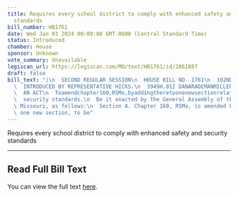 ```yaml
---
title: Requires every school district to comply with enhanced safety and security
  standards
bill_number: HB1761
date: Wed Jan 03 2024 00:00:00 GMT-0600 (Central Standard Time)
status: Introduced
chamber: House
sponsor: Unknown
vote_summary: Unavailable
legiscan_url: https://legiscan.com/MO/text/HB1761/id/2861887
draft: false
bill_text: "|\n  SECOND REGULAR SESSION\n  HOUSE BILL NO. 1761\n  102ND GENERAL ASSEMBLY\n\
  \  INTRODUCED BY REPRESENTATIVE HICKS.\n  3949H.01I DANARADEMANMILLER,ChiefClerk\n\
  \  AN ACT\n  Toamendchapter160,RSMo,byaddingtheretoonenewsectionrelatingtoschoolsafetyand\n\
  \  security standards.\n  Be it enacted by the General Assembly of the state of\
  \ Missouri, as follows:\n  Section A. Chapter 160, RSMo, is amended by adding thereto\
  \ one new section, to be"
---
```

Requires every school district to comply with enhanced safety and security standards

---

## Read Full Bill Text

You can view the full text [here](https://legiscan.com/MO/text/HB1761/id/2861887).
